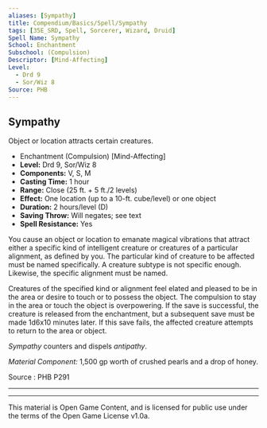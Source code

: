 ```yaml
---
aliases: [Sympathy]
title: Compendium/Basics/Spell/Sympathy
tags: [35E_SRD, Spell, Sorcerer, Wizard, Druid]
Spell Name: Sympathy
School: Enchantment
Subschool: (Compulsion)
Descriptor: [Mind-Affecting]
Level:
  - Drd 9
  - Sor/Wiz 8
Source: PHB
---
```



## Sympathy

Object or location attracts certain creatures.

*   Enchantment (Compulsion) [Mind-Affecting]
*   **Level:** Drd 9, Sor/Wiz 8
*   **Components:** V, S, M
*   **Casting Time:** 1 hour
*   **Range:** Close (25 ft. + 5 ft./2 levels)
*   **Effect:** One location (up to a 10-ft. cube/level) or one object
*   **Duration:** 2 hours/level (D)
*   **Saving Throw:** Will negates; see text
*   **Spell Resistance:** Yes

<p>You cause an object or location to emanate magical vibrations that attract either a specific kind of intelligent creature or creatures of a particular alignment, as defined by you. The particular kind of creature to be affected must be named specifically. A creature subtype is not specific enough. Likewise, the specific alignment must be named.</p><p>Creatures of the specified kind or alignment feel elated and pleased to be in the area or desire to touch or to possess the object. The compulsion to stay in the area or touch the object is overpowering. If the save is successful, the creature is released from the enchantment, but a subsequent save must be made 1d6x10 minutes later. If this save fails, the affected creature attempts to return to the area or object.</p><p><i>Sympathy</i> counters and dispels <i>antipathy</i>.</p><p><i>Material Component:</i> 1,500 gp worth of crushed pearls and a drop of honey.</p><p> </p>

Source : PHB P291

---

---

This material is Open Game Content, and is licensed for public use under
the terms of the Open Game License v1.0a.
